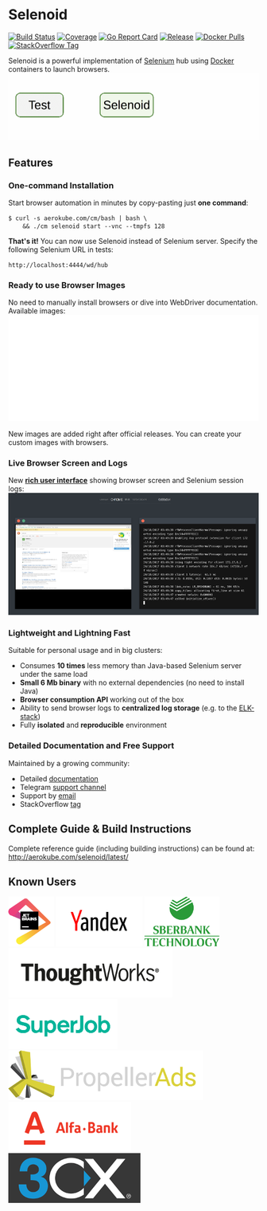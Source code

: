 # Selenoid
[![Build Status](https://travis-ci.org/aerokube/selenoid.svg?branch=master)](https://travis-ci.org/aerokube/selenoid)
[![Coverage](https://codecov.io/github/aerokube/selenoid/coverage.svg)](https://codecov.io/gh/aerokube/selenoid)
[![Go Report Card](https://goreportcard.com/badge/github.com/aerokube/selenoid)](https://goreportcard.com/report/github.com/aerokube/selenoid)
[![Release](https://img.shields.io/github/release/aerokube/selenoid.svg)](https://github.com/aerokube/selenoid/releases/latest)
[![Docker Pulls](https://img.shields.io/docker/pulls/aerokube/selenoid.svg)](https://hub.docker.com/r/aerokube/selenoid)
[![StackOverflow Tag](https://img.shields.io/badge/stackoverflow-selenoid-orange.svg?style=flat)](https://stackoverflow.com/questions/tagged/selenoid)

Selenoid is a powerful implementation of [Selenium](http://github.com/SeleniumHQ/selenium) hub using [Docker](https://docker.com/) containers to launch browsers.
![Selenoid Animation](docs/img/selenoid-animation.gif)

## Features

### One-command Installation
Start browser automation in minutes by copy-pasting just **one command**:
```
$ curl -s aerokube.com/cm/bash | bash \
    && ./cm selenoid start --vnc --tmpfs 128
```
**That's it!** You can now use Selenoid instead of Selenium server. Specify the following Selenium URL in tests:
```
http://localhost:4444/wd/hub
```

### Ready to use Browser Images
No need to manually install browsers or dive into WebDriver documentation. Available images:
![Browsers List](docs/img/browsers-list.gif)

New images are added right after official releases. You can create your custom images with browsers. 

### Live Browser Screen and Logs
New **[rich user interface]((https://github.com/aerokube/selenoid-ui))** showing browser screen and Selenium session logs:
![Selenoid UI](docs/img/selenoid-ui.png)

### Lightweight and Lightning Fast
Suitable for personal usage and in big clusters:
* Consumes **10 times** less memory than Java-based Selenium server under the same load
* **Small 6 Mb binary** with no external dependencies (no need to install Java)
* **Browser consumption API** working out of the box
* Ability to send browser logs to **centralized log storage** (e.g. to the [ELK-stack](https://logz.io/learn/complete-guide-elk-stack/))
* Fully **isolated** and **reproducible** environment

### Detailed Documentation and Free Support
Maintained by a growing community:
* Detailed [documentation](http://aerokube.com/selenoid/latest/)
* Telegram [support channel](https://t.me/aerokube)
* Support by [email](mailto:support@aerokube.com)
* StackOverflow [tag](https://stackoverflow.com/questions/tagged/selenoid)

## Complete Guide & Build Instructions

Complete reference guide (including building instructions) can be found at: http://aerokube.com/selenoid/latest/

## Known Users

[![JetBrains](docs/img/logo/jetbrains.png)](http://jetbrains.com/) [![Yandex](docs/img/logo/yandex.png)](https://yandex.com/company/) [![Sberbank Technology](docs/img/logo/sbertech.png)](http://sber-tech.com/) [![ThoughtWorks](docs/img/logo/thoughtworks.png)](https://thoughtworks.com/) [![SuperJob](docs/img/logo/superjob.png)](http://superjob.ru/) [![PropellerAds](docs/img/logo/propellerads.png)](http://propellerads.com/) [![AlfaBank](docs/img/logo/alfabank.png)](https://alfabank.com/) [![3CX](docs/img/logo/3cx.png)](https://www.3cx.com/)

